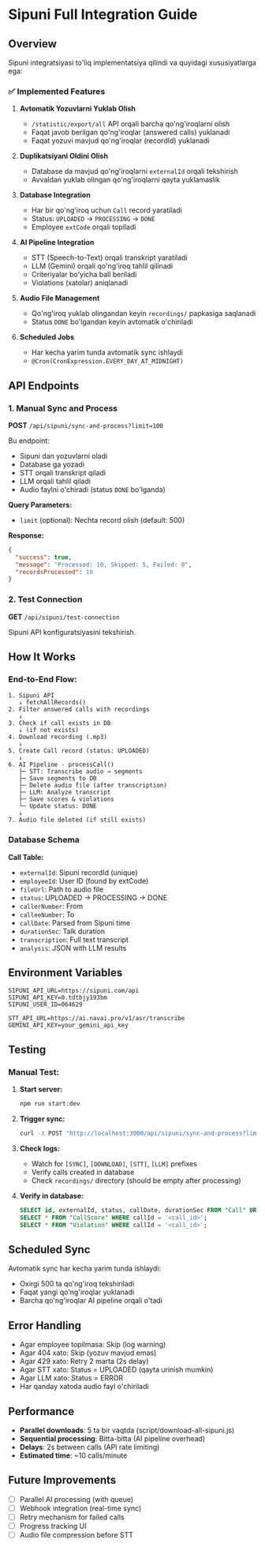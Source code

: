 # Sipuni Full Integration Guide

## Overview

Sipuni integratsiyasi to'liq implementatsiya qilindi va quyidagi xususiyatlarga ega:

### ✅ Implemented Features

1. **Avtomatik Yozuvlarni Yuklab Olish**
   - `/statistic/export/all` API orqali barcha qo'ng'iroqlarni olish
   - Faqat javob berilgan qo'ng'iroqlar (answered calls) yuklanadi
   - Faqat yozuvi mavjud qo'ng'iroqlar (recordId) yuklanadi

2. **Duplikatsiyani Oldini Olish**
   - Database da mavjud qo'ng'iroqlarni `externalId` orqali tekshirish
   - Avvaldan yuklab olingan qo'ng'iroqlarni qayta yuklamaslik

3. **Database Integration**
   - Har bir qo'ng'iroq uchun `Call` record yaratiladi
   - Status: `UPLOADED` → `PROCESSING` → `DONE`
   - Employee `extCode` orqali topiladi

4. **AI Pipeline Integration**
   - STT (Speech-to-Text) orqali transkript yaratiladi
   - LLM (Gemini) orqali qo'ng'iroq tahlil qilinadi
   - Criteriyalar bo'yicha ball beriladi
   - Violations (xatolar) aniqlanadi

5. **Audio File Management**
   - Qo'ng'iroq yuklab olingandan keyin `recordings/` papkasiga saqlanadi
   - Status `DONE` bo'lgandan keyin avtomatik o'chiriladi

6. **Scheduled Jobs**
   - Har kecha yarim tunda avtomatik sync ishlaydi
   - `@Cron(CronExpression.EVERY_DAY_AT_MIDNIGHT)`

## API Endpoints

### 1. Manual Sync and Process

**POST** `/api/sipuni/sync-and-process?limit=100`

Bu endpoint:
- Sipuni dan yozuvlarni oladi
- Database ga yozadi
- STT orqali transkript qiladi
- LLM orqali tahlil qiladi
- Audio faylni o'chiradi (status `DONE` bo'lganda)

**Query Parameters:**
- `limit` (optional): Nechta record olish (default: 500)

**Response:**
```json
{
  "success": true,
  "message": "Processed: 10, Skipped: 5, Failed: 0",
  "recordsProcessed": 10
}
```

### 2. Test Connection

**GET** `/api/sipuni/test-connection`

Sipuni API konfiguratsiyasini tekshirish.

## How It Works

### End-to-End Flow:

```
1. Sipuni API
   ↓ fetchAllRecords()
2. Filter answered calls with recordings
   ↓
3. Check if call exists in DB
   ↓ (if not exists)
4. Download recording (.mp3)
   ↓
5. Create Call record (status: UPLOADED)
   ↓
6. AI Pipeline - processCall()
   ├─ STT: Transcribe audio → segments
   ├─ Save segments to DB
   ├─ Delete audio file (after transcription)
   ├─ LLM: Analyze transcript
   ├─ Save scores & violations
   └─ Update status: DONE
   ↓
7. Audio file deleted (if still exists)
```

### Database Schema

**Call Table:**
- `externalId`: Sipuni recordId (unique)
- `employeeId`: User ID (found by extCode)
- `fileUrl`: Path to audio file
- `status`: UPLOADED → PROCESSING → DONE
- `callerNumber`: From
- `calleeNumber`: To
- `callDate`: Parsed from Sipuni time
- `durationSec`: Talk duration
- `transcription`: Full text transcript
- `analysis`: JSON with LLM results

## Environment Variables

```env
SIPUNI_API_URL=https://sipuni.com/api
SIPUNI_API_KEY=0.tdtbjy193bm
SIPUNI_USER_ID=064629

STT_API_URL=https://ai.navai.pro/v1/asr/transcribe
GEMINI_API_KEY=your_gemini_api_key
```

## Testing

### Manual Test:

1. **Start server:**
   ```bash
   npm run start:dev
   ```

2. **Trigger sync:**
   ```bash
   curl -X POST "http://localhost:3000/api/sipuni/sync-and-process?limit=5"
   ```

3. **Check logs:**
   - Watch for `[SYNC]`, `[DOWNLOAD]`, `[STT]`, `[LLM]` prefixes
   - Verify calls created in database
   - Check `recordings/` directory (should be empty after processing)

4. **Verify in database:**
   ```sql
   SELECT id, externalId, status, callDate, durationSec FROM "Call" ORDER BY createdAt DESC LIMIT 10;
   SELECT * FROM "CallScore" WHERE callId = '<call_id>';
   SELECT * FROM "Violation" WHERE callId = '<call_id>';
   ```

## Scheduled Sync

Avtomatik sync har kecha yarim tunda ishlaydi:
- Oxirgi 500 ta qo'ng'iroq tekshiriladi
- Faqat yangi qo'ng'iroqlar yuklanadi
- Barcha qo'ng'iroqlar AI pipeline orqali o'tadi

## Error Handling

- Agar employee topilmasa: Skip (log warning)
- Agar 404 xato: Skip (yozuv mavjud emas)
- Agar 429 xato: Retry 2 marta (2s delay)
- Agar STT xato: Status = UPLOADED (qayta urinish mumkin)
- Agar LLM xato: Status = ERROR
- Har qanday xatoda audio fayl o'chiriladi

## Performance

- **Parallel downloads**: 5 ta bir vaqtda (script/download-all-sipuni.js)
- **Sequential processing**: Bitta-bitta (AI pipeline overhead)
- **Delays**: 2s between calls (API rate limiting)
- **Estimated time**: ~10 calls/minute

## Future Improvements

- [ ] Parallel AI processing (with queue)
- [ ] Webhook integration (real-time sync)
- [ ] Retry mechanism for failed calls
- [ ] Progress tracking UI
- [ ] Audio file compression before STT
